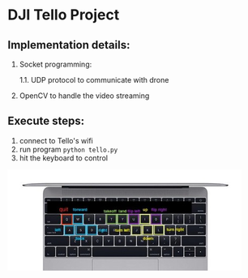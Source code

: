 # DJI Tello Project

## Implementation details:
1. Socket programming:
   
   1.1. UDP protocol to communicate with drone

2. OpenCV to handle the video streaming


## Execute steps:

1. connect to Tello's wifi
2. run program `python tello.py`
3. hit the keyboard to control

![alt text](img/1.jpg)
